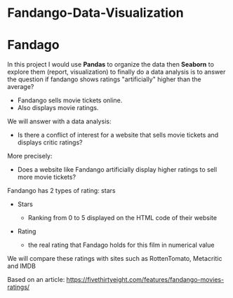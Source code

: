 # Fandango-Data-Visualization

# **Fandago**

In this project I would use **Pandas** to organize the data
then **Seaborn** to explore them (report, visualization)
to finally do a data analysis is to answer the question if fandango shows ratings "artificially" higher than the average?

*   Fandango sells movie tickets online.
*  Also displays movie ratings.

We will answer with a data analysis:


*   Is there a conflict of interest for a website that sells movie tickets and displays critic ratings?

More precisely:


*   Does a website like Fandango artificially display higher ratings to sell more movie tickets?

Fandango has 2 types of rating:
stars

*   Stars

      - Ranking from 0 to 5 displayed on the HTML code of their website


*   Rating

    - the real rating that Fandago holds for this film in numerical value


We will compare these ratings with sites such as RottenTomato, Metacritic and IMDB

Based on an article:
https://fivethirtyeight.com/features/fandango-movies-ratings/
